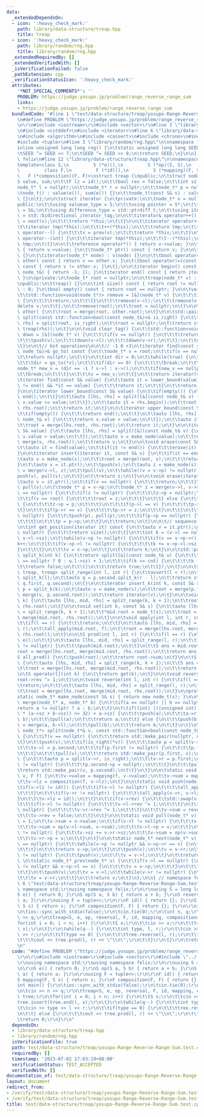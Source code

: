 ```yaml
---
data:
  _extendedDependsOn:
  - icon: ':heavy_check_mark:'
    path: library/data-structure/treap.hpp
    title: treap
  - icon: ':heavy_check_mark:'
    path: library/random/rng.hpp
    title: library/random/rng.hpp
  _extendedRequiredBy: []
  _extendedVerifiedWith: []
  _isVerificationFailed: false
  _pathExtension: cpp
  _verificationStatusIcon: ':heavy_check_mark:'
  attributes:
    '*NOT_SPECIAL_COMMENTS*': ''
    PROBLEM: https://judge.yosupo.jp/problem/range_reverse_range_sum
    links:
    - https://judge.yosupo.jp/problem/range_reverse_range_sum
  bundledCode: "#line 1 \"test/data-structure/treap/yosupo-Range-Reverse-Range-Sum.test.cpp\"\
    \n#define PROBLEM \"https://judge.yosupo.jp/problem/range_reverse_range_sum\"\r\
    \n\r\n#include <iostream>\r\n#include <vector>\r\n#line 3 \"library/data-structure/treap.hpp\"\
    \n#include <cstddef>\n#include <iterator>\n#line 6 \"library/data-structure/treap.hpp\"\
    \n#include <algorithm>\n#include <cassert>\n#include <chrono>\n#include <functional>\n\
    #include <tuple>\n#line 3 \"library/random/rng.hpp\"\n\nnamespace felix {\n\n\
    inline unsigned long long rng() {\n\tstatic unsigned long long SEED = std::chrono::steady_clock::now().time_since_epoch().count();\n\
    \tSEED ^= SEED << 7;\n\tSEED ^= SEED >> 9;\n\treturn SEED;\n}\n\n} // namespace\
    \ felix\n#line 12 \"library/data-structure/treap.hpp\"\n\nnamespace felix {\n\n\
    template<class S,\n         S (*e)(),\n         S (*op)(S, S),\n         S (*reversal)(S),\n\
    \         class F,\n         F (*id)(),\n         S (*mapping)(F, S),\n      \
    \   F (*composition)(F, F)>\nstruct treap {\npublic:\n\tstruct node_t {\n\t\t\
    S value, sum;\n\t\tF lz = id();\n\t\tbool rev = false;\n\t\tint sz = 1;\n\t\t\
    node_t* l = nullptr;\n\t\tnode_t* r = nullptr;\n\t\tnode_t* p = nullptr;\n\n\t\
    \tnode_t() : value(e()), sum(e()) {}\n\t\tnode_t(const S& s) : value(s), sum(s)\
    \ {}\n\t};\n\n\tstruct iterator {\n\tprivate:\n\t\tnode_t* v = nullptr;\n\n\t\
    public:\n\t\tusing valueue_type = S;\n\t\tusing pointer = S*;\n\t\tusing reference\
    \ = S&;\n\t\tusing difference_type = std::ptrdiff_t;\n\t\tusing iterator_category\
    \ = std::bidirectional_iterator_tag;\n\n\t\titerator& operator++() {\n\t\t\tv\
    \ = next(v);\n\t\t\treturn *this;\n\t\t}\n\n\t\titerator operator++(int) {\n\t\
    \t\titerator tmp(*this);\n\t\t\t++(*this);\n\t\t\treturn tmp;\n\t\t}\n\n\t\titerator&\
    \ operator--() {\n\t\t\tv = prev(v);\n\t\t\treturn *this;\n\t\t}\n\n\t\titerator\
    \ operator--(int) {\n\t\t\titerator tmp(*this);\n\t\t\t--(*this);\n\t\t\treturn\
    \ tmp;\n\t\t}\n\n\t\treference operator*() { return v->value; }\n\t\tpointer operator->()\
    \ { return v->value; }\n\t\tnode_t* ptr() const { return v; }\n\n\t\titerator()\
    \ {}\n\t\titerator(node_t* node) : v(node) {}\n\n\t\tbool operator==(const iterator&\
    \ other) const { return v == other.v; }\n\t\tbool operator!=(const iterator& other)\
    \ const { return v != other.v; }\n\t};\n\n\titerator begin() const { return find([](const\
    \ node_t&) { return -1; }); }\n\titerator end() const { return iterator(nullptr);\
    \ }\n\nprivate:\n\tnode_t* root = nullptr;\n\n\ttreap(node_t* v) : root(v) {}\n\
    \npublic:\n\ttreap() {}\n\n\tint size() const { return root != nullptr ? root->sz\
    \ : 0; }\n\tbool empty() const { return root == nullptr; }\n\n\tvoid clear() {\n\
    \t\tstd::function<void(node_t*)> remove = [&](node_t* v) {\n\t\t\tif(v == nullptr)\
    \ {\n\t\t\t\treturn;\n\t\t\t}\n\t\t\tremove(v->l);\n\t\t\tremove(v->r);\n\t\t\t\
    delete v;\n\t\t};\n\t\tremove(root);\n\t\troot = nullptr;\n\t}\n\n\tvoid merge(treap\
    \ other) {\n\t\troot = merge(root, other.root);\n\t}\n\n\tstd::pair<treap, treap>\
    \ split(const std::function<bool(const node_t&)>& is_right) {\n\t\tauto [lhs,\
    \ rhs] = split(root, is_right);\n\t\troot = nullptr;\n\t\treturn std::make_pair(treap(lhs),\
    \ treap(rhs));\n\t}\n\n\tvoid clear_tag() {\n\t\tstd::function<void(node_t*)>\
    \ down = [&](node_t* v) {\n\t\t\tif(v == nullptr) {\n\t\t\t\treturn;\n\t\t\t}\n\
    \t\t\tpush(v);\n\t\t\tdown(v->l);\n\t\t\tdown(v->r);\n\t\t};\n\t\tdown(root);\n\
    \t}\n\n\t// bst operations\n\n\t// -1 0 +1\n\titerator find(const std::function<int(const\
    \ node_t&)>& go_to) const {\n\t\tnode_t* v = root;\n\t\tif(v == nullptr) {\n\t\
    \t\treturn nullptr;\n\t\t}\n\t\tint dir = 0;\n\t\twhile(true) {\n\t\t\tpush(v);\n\
    \t\t\tdir = go_to(*v);\n\t\t\tif(dir == 0) {\n\t\t\t\tbreak;\n\t\t\t}\n\t\t\t\
    node_t* new_v = (dir == -1 ? v->l : v->r);\n\t\t\tif(new_v == nullptr) {\n\t\t\
    \t\tbreak;\n\t\t\t}\n\t\t\tv = new_v;\n\t\t}\n\t\treturn iterator(v);\n\t}\n\n\
    \titerator find(const S& value) {\n\t\tauto it = lower_bound(value);\n\t\tif(it\
    \ != end() && *it == value) {\n\t\t\treturn it;\n\t\t}\n\t\treturn end();\n\t\
    }\n\n\titerator lower_bound(const S& value) {\n\t\tif(empty()) {\n\t\t\treturn\
    \ end();\n\t\t}\n\t\tauto [lhs, rhs] = split([&](const node_t& v) {\n\t\t\treturn\
    \ v.value >= value;\n\t\t});\n\t\tauto it = rhs.begin();\n\t\troot = merge(lhs.root,\
    \ rhs.root);\n\t\treturn it;\n\t}\n\n\titerator upper_bound(const S& value) {\n\
    \t\tif(empty()) {\n\t\t\treturn end();\n\t\t}\n\t\tauto [lhs, rhs] = split([&](const\
    \ node_t& v) {\n\t\t\treturn v.value > value;\n\t\t});\n\t\tauto it = rhs.begin();\n\
    \t\troot = merge(lhs.root, rhs.root);\n\t\treturn it;\n\t}\n\n\titerator insert(const\
    \ S& value) {\n\t\tauto [lhs, rhs] = split([&](const node_t& v) {\n\t\t\treturn\
    \ v.value > value;\n\t\t});\n\t\tauto v = make_node(value);\n\t\troot = merge(lhs.root,\
    \ merge(v, rhs.root));\n\t\treturn v;\n\t}\n\n\tvoid erase(const S& value) {\n\
    \t\tauto it = find(value);\n\t\tif(it != end()) {\n\t\t\terase(it);\n\t\t}\n\t\
    }\n\n\titerator insert(iterator it, const S& s) {\n\t\tif(it == end()) {\n\t\t\
    \tauto v = make_node(s);\n\t\t\troot = merge(root, v);\n\t\t\treturn v;\n\t\t\
    }\n\t\tauto v = it.ptr();\n\t\tpush(v);\n\t\tauto z = make_node(s);\n\t\tv->l\
    \ = merge(v->l, z);\n\t\tpull(v);\n\t\twhile((v = v->p) != nullptr) {\n\t\t\t\
    push(v), pull(v);\n\t\t}\n\t\treturn z;\n\t}\n\n\tvoid erase(iterator it) {\n\t\
    \tauto v = it.ptr();\n\t\tif(v == nullptr) {\n\t\t\treturn;\n\t\t}\n\t\tpush(v),\
    \ pull(v);\n\t\tnode_t* p = v->p;\n\t\tnode_t* z = merge(v->l, v->r);\n\t\tif(p\
    \ == nullptr) {\n\t\t\tif(z != nullptr) {\n\t\t\t\tz->p = nullptr;\n\t\t\t}\n\t\
    \t\tif(v == root) {\n\t\t\t\troot = z;\n\t\t\t}\n\t\t} else {\n\t\t\tif(z != nullptr)\
    \ {\n\t\t\t\tz->p = p;\n\t\t\t}\n\t\t\tif(p->l == v) {\n\t\t\t\tp->l = z;\n\t\t\
    \t}\n\t\t\tif(p->r == v) {\n\t\t\t\tp->r = z;\n\t\t\t}\n\t\t}\n\t\twhile(p !=\
    \ nullptr) {\n\t\t\tpush(p), pull(p);\n\t\t\tif(p->p == nullptr) {\n\t\t\t\tbreak;\n\
    \t\t\t}\n\t\t\tp = p->p;\n\t\t}\n\t\treturn;\n\t}\n\n\t// sequence operations\n\
    \n\tint get_position(iterator it) const {\n\t\tauto v = it.ptr();\n\t\tif(v ==\
    \ nullptr) {\n\t\t\treturn size();\n\t\t}\n\t\tint k = (v->l == nullptr ? 0 :\
    \ v->l->sz);\n\t\twhile(v->p != nullptr) {\n\t\t\tif(v == v->p->r) {\n\t\t\t\t\
    k++;\n\t\t\t\tif(v->p->l != nullptr) {\n\t\t\t\t\tk += v->p->l->sz;\n\t\t\t\t\
    }\n\t\t\t}\n\t\t\tv = v->p;\n\t\t}\n\t\treturn k;\n\t}\n\n\tstd::pair<treap, treap>\
    \ split_k(int k) {\n\t\treturn split([&](const node_t& u) {\n\t\t\tint cnt = (u.l\
    \ == nullptr ? 0 : u.l->sz) + 1;\n\t\t\tif(k >= cnt) {\n\t\t\t\tk -= cnt;\n\t\t\
    \t\treturn false;\n\t\t\t}\n\t\t\treturn true;\n\t\t});\n\t}\n\n\tstd::tuple<treap,\
    \ treap, treap> split_range(int l, int r) {\n\t\tassert(l < r);\n\t\tauto p =\
    \ split_k(l);\n\t\tauto q = p.second.split_k(r - l);\n\t\treturn std::make_tuple(p.first,\
    \ q.first, q.second);\n\t}\n\n\titerator insert_k(int k, const S& s) {\n\t\tauto\
    \ p = split_k(k);\n\t\tauto v = make_node(s);\n\t\troot = merge(p.first.root,\
    \ merge(v, p.second.root));\n\t\treturn iterator(v);\n\t}\n\n\tvoid erase_k(int\
    \ k) {\n\t\tauto [lhs, mid, rhs] = split_range(k, k + 1);\n\t\troot = merge(lhs.root,\
    \ rhs.root);\n\t}\n\n\tvoid set(int k, const S& s) {\n\t\tauto [lhs, mid, rhs]\
    \ = split_range(k, k + 1);\n\t\t*mid.root = node_t(s);\n\t\troot = merge(lhs.root,\
    \ merge(mid.root, rhs.root));\n\t}\n\n\tvoid apply(int l, int r, const F& f) {\n\
    \t\tif(l == r) {\n\t\t\treturn;\n\t\t}\n\t\tauto [lhs, mid, rhs] = split_range(l,\
    \ r);\n\t\tall_apply(mid.root, f);\n\t\troot = merge(lhs.root, merge(mid.root,\
    \ rhs.root));\n\t}\n\n\tS prod(int l, int r) {\n\t\tif(l == r) {\n\t\t\treturn\
    \ e();\n\t\t}\n\t\tauto [lhs, mid, rhs] = split_range(l, r);\n\t\tif(mid.root\
    \ != nullptr) {\n\t\t\tpush(mid.root);\n\t\t}\n\t\tS ans = mid.root->sum;\n\t\t\
    root = merge(lhs.root, merge(mid.root, rhs.root));\n\t\treturn ans;\n\t}\n\n\t\
    S all_prod() {\n\t\tpush(root);\n\t\treturn root->sum;\n\t}\n\n\tS get(int k)\
    \ {\n\t\tauto [lhs, mid, rhs] = split_range(k, k + 1);\n\t\tS ans = mid.root->value;\n\
    \t\troot = merge(lhs.root, merge(mid.root, rhs.root));\n\t\treturn ans;\n\t}\n\
    \n\tS operator[](int k) {\n\t\treturn get(k);\n\t}\n\n\tvoid reverse() {\n\t\t\
    root->rev ^= 1;\n\t}\n\n\tvoid reverse(int l, int r) {\n\t\tif(l == r) {\n\t\t\
    \treturn;\n\t\t}\n\t\tauto [lhs, mid, rhs] = split_range(l, r);\n\t\tmid.reverse();\n\
    \t\troot = merge(lhs.root, merge(mid.root, rhs.root));\n\t}\n\nprotected:\n\t\
    static node_t* make_node(const S& s) { return new node_t(s); }\n\n\tstatic node_t*\
    \ merge(node_t* a, node_t* b) {\n\t\tif(a == nullptr || b == nullptr) {\n\t\t\t\
    return a != nullptr ? a : b;\n\t\t}\n\t\tif((int) (((unsigned int) rng() * 1LL\
    \ * (a->sz + b->sz)) >> 32) < a->sz) {\n\t\t\tpush(a);\n\t\t\ta->r = merge(a->r,\
    \ b);\n\t\t\tpull(a);\n\t\t\treturn a;\n\t\t} else {\n\t\t\tpush(b);\n\t\t\tb->l\
    \ = merge(a, b->l);\n\t\t\tpull(b);\n\t\t\treturn b;\n\t\t}\n\t}\n\n\tstatic std::pair<node_t*,\
    \ node_t*> split(node_t*& v, const std::function<bool(const node_t&)>& is_right)\
    \ {\n\t\tif(v == nullptr) {\n\t\t\treturn std::make_pair(nullptr, nullptr);\n\t\
    \t}\n\t\tpush(v);\n\t\tif(is_right(*v)) {\n\t\t\tauto p = split(v->l, is_right);\n\
    \t\t\tv->l = p.second;\n\t\t\tif(p.first != nullptr) {\n\t\t\t\tp.first->p = nullptr;\n\
    \t\t\t}\n\t\t\tpull(v);\n\t\t\treturn std::make_pair(p.first, v);\n\t\t} else\
    \ {\n\t\t\tauto p = split(v->r, is_right);\n\t\t\tv->r = p.first;\n\t\t\tif(p.second\
    \ != nullptr) {\n\t\t\t\tp.second->p = nullptr;\n\t\t\t}\n\t\t\tpull(v);\n\t\t\
    \treturn std::make_pair(v, p.second);\n\t\t}\n\t}\n\n\tstatic void all_apply(node_t*\
    \ v, F f) {\n\t\tv->value = mapping(f, v->value);\n\t\tv->sum = mapping(f, v->sum);\n\
    \t\tv->lz = composition(f, v->lz);\n\t}\n\n\tstatic void push(node_t* v) {\n\t\
    \tif(v->lz != id()) {\n\t\t\tif(v->l != nullptr) {\n\t\t\t\tall_apply(v->l, v->lz);\n\
    \t\t\t}\n\t\t\tif(v->r != nullptr) {\n\t\t\t\tall_apply(v->r, v->lz);\n\t\t\t\
    }\n\t\t\tv->lz = id();\n\t\t}\n\t\tif(v->rev) {\n\t\t\tstd::swap(v->l, v->r);\n\
    \t\t\tif(v->l != nullptr) {\n\t\t\t\tv->l->rev ^= 1;\n\t\t\t}\n\t\t\tif(v->r !=\
    \ nullptr) {\n\t\t\t\tv->r->rev ^= 1;\n\t\t\t}\n\t\t\tv->sum = reversal(v->sum);\n\
    \t\t\tv->rev = false;\n\t\t}\n\t}\n\n\tstatic void pull(node_t* v) {\n\t\tv->sz\
    \ = 1;\n\t\tv->sum = v->value;\n\t\tif(v->l != nullptr) {\n\t\t\tv->sz += v->l->sz;\n\
    \t\t\tv->sum = op(v->l->sum, v->sum);\n\t\t\tv->l->p = v;\n\t\t}\n\t\tif(v->r\
    \ != nullptr) {\n\t\t\tv->sz += v->r->sz;\n\t\t\tv->sum = op(v->sum, v->r->sum);\n\
    \t\t\tv->r->p = v;\n\t\t}\n\t}\n\n\tstatic node_t* next(node_t* v) {\n\t\tif(v->r\
    \ == nullptr) {\n\t\t\twhile(v->p != nullptr && v->p->r == v) {\n\t\t\t\tv = v->p;\n\
    \t\t\t}\n\t\t\treturn v->p;\n\t\t}\n\t\tpush(v);\n\t\tv = v->r;\n\t\twhile(v->l\
    \ != nullptr) {\n\t\t\tpush(v);\n\t\t\tv = v->l;\n\t\t}\n\t\treturn v;\n\t}\n\
    \ \n\tstatic node_t* prev(node_t* v) {\n\t\tif(v->l == nullptr) {\n\t\t\twhile(v->p\
    \ != nullptr && v->p->l == v) {\n\t\t\t\tv = v->p;\n\t\t\t}\n\t\t\treturn v->p;\n\
    \t\t}\n\t\tpush(v);\n\t\tv = v->l;\n\t\twhile(v->r != nullptr) {\n\t\t\tpush(v);\n\
    \t\t\tv = v->r;\n\t\t}\n\t\treturn v;\n\t}\n};\n\n} // namespace felix\n#line\
    \ 6 \"test/data-structure/treap/yosupo-Range-Reverse-Range-Sum.test.cpp\"\nusing\
    \ namespace std;\r\nusing namespace felix;\r\n\r\nusing S = long long;\r\n\r\n\
    S e() { return 0; }\r\nS op(S a, S b) { return a + b; }\r\nS reversal(S a) { return\
    \ a; }\r\n\r\nusing F = tuple<>;\r\n\r\nF id() { return {}; }\r\nS mapping(F,\
    \ S s) { return s; }\r\nF composition(F, F) { return {}; }\r\n\r\nint main() {\r\
    \n\tios::sync_with_stdio(false);\r\n\tcin.tie(0);\r\n\tint n, q;\r\n\tcin >> n\
    \ >> q;\r\n\ttreap<S, e, op, reversal, F, id, mapping, composition> tree;\r\n\t\
    for(int i = 0; i < n; i++) {\r\n\t\tS x;\r\n\t\tcin >> x;\r\n\t\ttree.insert(tree.end(),\
    \ x);\r\n\t}\r\n\twhile(q--) {\r\n\t\tint type, l, r;\r\n\t\tcin >> type >> l\
    \ >> r;\r\n\t\tif(type == 0) {\r\n\t\t\ttree.reverse(l, r);\r\n\t\t} else {\r\n\
    \t\t\tcout << tree.prod(l, r) << \"\\n\";\r\n\t\t}\r\n\t}\r\n\treturn 0;\r\n}\r\
    \n"
  code: "#define PROBLEM \"https://judge.yosupo.jp/problem/range_reverse_range_sum\"\
    \r\n\r\n#include <iostream>\r\n#include <vector>\r\n#include \"../../../library/data-structure/treap.hpp\"\
    \r\nusing namespace std;\r\nusing namespace felix;\r\n\r\nusing S = long long;\r\
    \n\r\nS e() { return 0; }\r\nS op(S a, S b) { return a + b; }\r\nS reversal(S\
    \ a) { return a; }\r\n\r\nusing F = tuple<>;\r\n\r\nF id() { return {}; }\r\n\
    S mapping(F, S s) { return s; }\r\nF composition(F, F) { return {}; }\r\n\r\n\
    int main() {\r\n\tios::sync_with_stdio(false);\r\n\tcin.tie(0);\r\n\tint n, q;\r\
    \n\tcin >> n >> q;\r\n\ttreap<S, e, op, reversal, F, id, mapping, composition>\
    \ tree;\r\n\tfor(int i = 0; i < n; i++) {\r\n\t\tS x;\r\n\t\tcin >> x;\r\n\t\t\
    tree.insert(tree.end(), x);\r\n\t}\r\n\twhile(q--) {\r\n\t\tint type, l, r;\r\n\
    \t\tcin >> type >> l >> r;\r\n\t\tif(type == 0) {\r\n\t\t\ttree.reverse(l, r);\r\
    \n\t\t} else {\r\n\t\t\tcout << tree.prod(l, r) << \"\\n\";\r\n\t\t}\r\n\t}\r\n\
    \treturn 0;\r\n}\r\n"
  dependsOn:
  - library/data-structure/treap.hpp
  - library/random/rng.hpp
  isVerificationFile: true
  path: test/data-structure/treap/yosupo-Range-Reverse-Range-Sum.test.cpp
  requiredBy: []
  timestamp: '2023-07-02 17:03:19+08:00'
  verificationStatus: TEST_ACCEPTED
  verifiedWith: []
documentation_of: test/data-structure/treap/yosupo-Range-Reverse-Range-Sum.test.cpp
layout: document
redirect_from:
- /verify/test/data-structure/treap/yosupo-Range-Reverse-Range-Sum.test.cpp
- /verify/test/data-structure/treap/yosupo-Range-Reverse-Range-Sum.test.cpp.html
title: test/data-structure/treap/yosupo-Range-Reverse-Range-Sum.test.cpp
---
```

